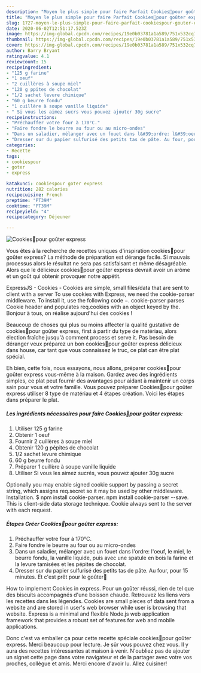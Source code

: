 ```yaml
---
description: "Moyen le plus simple pour faire Parfait Cookies🍪pour goûter express"
title: "Moyen le plus simple pour faire Parfait Cookies🍪pour goûter express"
slug: 1727-moyen-le-plus-simple-pour-faire-parfait-cookiespour-gouter-express
date: 2020-06-02T12:51:17.523Z
image: https://img-global.cpcdn.com/recipes/19e0b03781a1a589/751x532cq70/cookies🍪pour-gouter-express-photo-principale-de-la-recette.jpg
thumbnail: https://img-global.cpcdn.com/recipes/19e0b03781a1a589/751x532cq70/cookies🍪pour-gouter-express-photo-principale-de-la-recette.jpg
cover: https://img-global.cpcdn.com/recipes/19e0b03781a1a589/751x532cq70/cookies🍪pour-gouter-express-photo-principale-de-la-recette.jpg
author: Barry Bryant
ratingvalue: 4.1
reviewcount: 15
recipeingredient:
- "125 g farine"
- "1 oeuf"
- "2 cuillères à soupe miel"
- "120 g ppites de chocolat"
- "1/2 sachet levure chimique"
- "60 g beurre fondu"
- "1 cuillère à soupe vanille liquide"
- " Si vous les aimez sucrs vous pouvez ajouter 30g sucre"
recipeinstructions:
- "Préchauffer votre four à 170°C."
- "Faire fondre le beurre au four ou au micro-ondes"
- "Dans un saladier, mélanger avec un fouet dans l&#39;ordre: l&#39;oeuf, le miel, le beurre fondu, la vanille liquide, puis avec une spatule en bois la farine et la levure tamisées et les pépites de chocolat."
- "Dresser sur du papier sulfurisé des petits tas de pâte. Au four, pour 15 minutes. Et c&#39;est prêt pour le goûter🍪"
categories:
- Recette
tags:
- cookiespour
- goter
- express

katakunci: cookiespour goter express 
nutrition: 282 calories
recipecuisine: French
preptime: "PT39M"
cooktime: "PT39M"
recipeyield: "4"
recipecategory: Déjeuner

---
```



![Cookies🍪pour goûter express](https://img-global.cpcdn.com/recipes/19e0b03781a1a589/751x532cq70/cookies🍪pour-gouter-express-photo-principale-de-la-recette.jpg)

Vous êtes à la recherche de recettes uniques d'inspiration cookies🍪pour goûter express? La méthode de préparation est dérange facile. Si mauvais processus alors le résultat ne sera pas satisfaisant et même désagréable. Alors que le délicieux cookies🍪pour goûter express devrait avoir un arôme et un goût qui obtenir provoquer notre appétit.

ExpressJS - Cookies - Cookies are simple, small files/data that are sent to client with a server To use cookies with Express, we need the cookie-parser middleware. To install it, use the following code −. cookie-parser parses Cookie header and populates req.cookies with an object keyed by the. Bonjour à tous, on réalise aujourd&#39;hui des cookies !

Beaucoup de choses qui plus ou moins affecter la qualité gustative de cookies🍪pour goûter express, first à partir du type de matériau, alors élection fraîche jusqu'à comment process et serve it. Pas besoin de déranger veux préparez un bon cookies🍪pour goûter express délicieux dans house, car tant que vous connaissez le truc, ce plat can être plat spécial.


Eh bien, cette fois, nous essayons, nous allons, préparer cookies🍪pour goûter express vous-même à la maison. Gardez avec des ingrédients simples, ce plat peut fournir des avantages pour aidant à maintenir un corps sain pour vous et votre famille. Vous pouvez préparer Cookies🍪pour goûter express utiliser 8 type de matériau et 4 étapes création. Voici les étapes dans préparer le plat.

<!--inarticleads1-->

##### Les ingrédients nécessaires pour faire Cookies🍪pour goûter express:

1. Utiliser 125 g farine
1. Obtenir 1 oeuf
1. Fournir 2 cuillères à soupe miel
1. Obtenir 120 g pépites de chocolat
1.  1/2 sachet levure chimique
1.  60 g beurre fondu
1. Préparer 1 cuillère à soupe vanille liquide
1. Utiliser  Si vous les aimez sucrés, vous pouvez ajouter 30g sucre


Optionally you may enable signed cookie support by passing a secret string, which assigns req.secret so it may be used by other middleware. Installation. $ npm install cookie-parser. npm install cookie-parser --save. This is client-side data storage technique. Cookie always sent to the server with each request. 

<!--inarticleads2-->

##### Étapes Créer Cookies🍪pour goûter express:

1. Préchauffer votre four à 170°C.
1. Faire fondre le beurre au four ou au micro-ondes
1. Dans un saladier, mélanger avec un fouet dans l&#39;ordre: l&#39;oeuf, le miel, le beurre fondu, la vanille liquide, puis avec une spatule en bois la farine et la levure tamisées et les pépites de chocolat.
1. Dresser sur du papier sulfurisé des petits tas de pâte. Au four, pour 15 minutes. Et c&#39;est prêt pour le goûter🍪


How to implement Cookies in express. Pour un goûter réussi, rien de tel que des biscuits accompagnés d&#39;une boisson chaude. Retrouvez les liens vers les recettes dans les légendes. Cookies are small pieces of data sent from a website and are stored in user&#39;s web browser while user is browsing that website. Express is a minimal and flexible Node.js web application framework that provides a robust set of features for web and mobile applications. 


Donc c'est va emballer ça pour cette recette spéciale cookies🍪pour goûter express. Merci beaucoup pour lecture. Je sûr vous pouvez chez vous. Il y aura des recettes  intéressantes at maison à venir. N'oubliez pas de ajouter un signet cette page dans votre navigateur et de la partager avec votre vos proches, collègue et amis. Merci encore d'avoir lu. Allez cuisiner!
